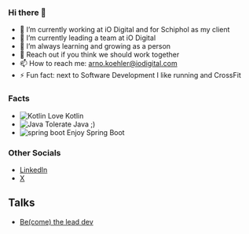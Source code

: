 ### Hi there 👋

- 🔭 I’m currently working at iO Digital and for Schiphol as my client
- 🌱 I’m currently leading a team at iO Digital
- 🤔 I’m always learning and growing as a person
- 💬 Reach out if you think we should work together
- 📫 How to reach me: arno.koehler@iodigital.com
- ⚡ Fun fact: next to Software Development I like running and CrossFit

### Facts

- ![Kotlin](https://img.shields.io/badge/-Kotlin-G) Love Kotlin
- ![Java](https://img.shields.io/badge/-Java-yellow) Tolerate Java ;)
- ![spring boot](https://img.shields.io/badge/-spring%20Boot-G) Enjoy Spring Boot

### Other Socials

- [LinkedIn](https://www.linkedin.com/in/arnokoehler/)
- [X](https://x.com/arnokoehler)

## Talks 

- [Be(come) the lead dev](https://speakerdeck.com/arnokoehler/how-to-be-come-the-lead-dev-on-your-project)

<!--
**arnokoehler/arnokoehler** is a ✨ _special_ ✨ repository because its `README.md` (this file) appears on your GitHub profile.

Here are some ideas to get you started:


-->

<p>
  <img src="" alt="" />
</p>

